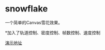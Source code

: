# snowflake

一个简单的Canvas雪花效果。

*加入了轨道控制、密度控制、帧数控制、速度控制

[演示地址](https://no2015.github.io/snowflake/index.html)
